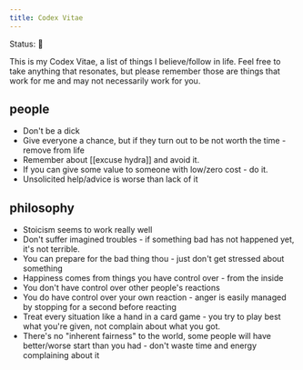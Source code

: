 ```yaml
---
title: Codex Vitae
---
```


<status>Status: 🌱 </status>

This is my Codex Vitae, a list of things I believe/follow in life. Feel free to take anything that resonates, but please remember those are things that work for me and may not necessarily work for you.

## people
- Don't be a dick
- Give everyone a chance, but if they turn out to be not worth the time - remove from life
- Remember about [[excuse hydra]] and avoid it.
- If you can give some value to someone with low/zero cost - do it.
- Unsolicited help/advice is worse than lack of it

## philosophy
- Stoicism seems to work really well 
- Don't suffer imagined troubles - if something bad has not happened yet, it's not terrible.
- You can prepare for the bad thing thou - just don't get stressed about something
- Happiness comes from things you have control over - from the inside
- You don't have control over other people's reactions
- You do have control over your own reaction - anger is easily managed by stopping for a second before reacting
- Treat every situation like a hand in a card game - you try to play best what you're given, not complain about what you got.
- There's no "inherent fairness" to the world, some people will have better/worse start than you had - don't waste time and energy complaining about it
